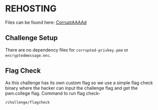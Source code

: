 # REHOSTING

Files can be found here: [CorruptAAAAd](https://github.com/MasonCompetitiveCyber/PatriotCTF2022-Public/blob/main/Crypto/CorruptAAAAd/README.md)

## Challenge Setup
There are no dependency files for `corrupted-privkey.pem` or `encryptedmessage.enc`.

## Flag Check

As this challenge has its own custom flag so we use a simple flag check binary where the hacker can input the challenge flag and get the pwn.college flag. Command to run flag check-
```
/challenge/flagcheck
```


